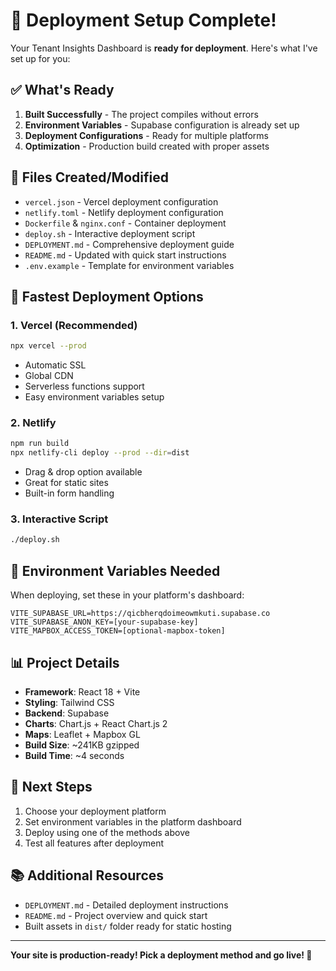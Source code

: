 # 🚀 Deployment Setup Complete!

Your Tenant Insights Dashboard is **ready for deployment**. Here's what I've set up for you:

## ✅ What's Ready

1. **Built Successfully** - The project compiles without errors
2. **Environment Variables** - Supabase configuration is already set up
3. **Deployment Configurations** - Ready for multiple platforms
4. **Optimization** - Production build created with proper assets

## 📁 Files Created/Modified

- `vercel.json` - Vercel deployment configuration
- `netlify.toml` - Netlify deployment configuration  
- `Dockerfile` & `nginx.conf` - Container deployment
- `deploy.sh` - Interactive deployment script
- `DEPLOYMENT.md` - Comprehensive deployment guide
- `README.md` - Updated with quick start instructions
- `.env.example` - Template for environment variables

## 🚀 Fastest Deployment Options

### 1. Vercel (Recommended)
```bash
npx vercel --prod
```
- Automatic SSL
- Global CDN
- Serverless functions support
- Easy environment variables setup

### 2. Netlify
```bash
npm run build
npx netlify-cli deploy --prod --dir=dist
```
- Drag & drop option available
- Great for static sites
- Built-in form handling

### 3. Interactive Script
```bash
./deploy.sh
```

## 🔐 Environment Variables Needed

When deploying, set these in your platform's dashboard:

```
VITE_SUPABASE_URL=https://qicbherqdoimeowmkuti.supabase.co
VITE_SUPABASE_ANON_KEY=[your-supabase-key]
VITE_MAPBOX_ACCESS_TOKEN=[optional-mapbox-token]
```

## 📊 Project Details

- **Framework**: React 18 + Vite
- **Styling**: Tailwind CSS
- **Backend**: Supabase
- **Charts**: Chart.js + React Chart.js 2
- **Maps**: Leaflet + Mapbox GL
- **Build Size**: ~241KB gzipped
- **Build Time**: ~4 seconds

## 🎯 Next Steps

1. Choose your deployment platform
2. Set environment variables in the platform dashboard
3. Deploy using one of the methods above
4. Test all features after deployment

## 📚 Additional Resources

- `DEPLOYMENT.md` - Detailed deployment instructions
- `README.md` - Project overview and quick start
- Built assets in `dist/` folder ready for static hosting

---

**Your site is production-ready! Pick a deployment method and go live! 🎉**